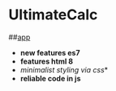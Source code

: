 # UltimateCalc

##[app](https://cspy-99.github.io/UltimateCalc/)
- **new features es7**
- **features html 8**
- *minimalist styling via css**
- **reliable code in js**
